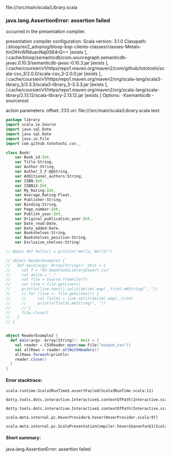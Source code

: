file://<WORKSPACE>/src/main/scala/Library.scala
### java.lang.AssertionError: assertion failed

occurred in the presentation compiler.

presentation compiler configuration:
Scala version: 3.1.0
Classpath:
<WORKSPACE>/.bloop/ex2_advprog/bloop-bsp-clients-classes/classes-Metals-ttnOlHvWRduanNaj0S64rQ== [exists ], <HOME>/.cache/bloop/semanticdb/com.sourcegraph.semanticdb-javac.0.10.3/semanticdb-javac-0.10.3.jar [exists ], <HOME>/.cache/coursier/v1/https/repo1.maven.org/maven2/com/github/tototoshi/scala-csv_3/2.0.0/scala-csv_3-2.0.0.jar [exists ], <HOME>/.cache/coursier/v1/https/repo1.maven.org/maven2/org/scala-lang/scala3-library_3/3.3.3/scala3-library_3-3.3.3.jar [exists ], <HOME>/.cache/coursier/v1/https/repo1.maven.org/maven2/org/scala-lang/scala-library/2.13.12/scala-library-2.13.12.jar [exists ]
Options:
-Xsemanticdb -sourceroot <WORKSPACE>


action parameters:
offset: 233
uri: file://<WORKSPACE>/src/main/scala/Library.scala
text:
```scala
package library
import scala.io.Source
import java.sql.Date
import java.sql.Date
import java.io.File
import com.github.tototoshi.csv._

class Book(
    var Book_id:Int,
    var Title:String,
    var Author:String,
    var Author_I_F:@@String,
    var Additional_authors:String,
    var ISBN:Int,
    var ISBN13:Int,
    var My_Rating:Int,
    var Average_Rating:Float,
    var Publisher:String,
    var Binding:String,
    var Page_number:Int,
    var Publish_year:Int,
    var Original_publication_year:Int,
    var Date_read:Date,
    var Date_added:Date,
    var Bookshelves:String,
    var Bookshelves_position:String,
    var Exclusive_shelves:String)

// @main def hello() = println("Hello, World!")

// object ReaderExample1 {
//   def main(args: Array[String]): Unit = {
//     val f = "03-GoodreadsLibraryExport.csv"
//     val delim = ","
//     val file = Source.fromFile(f)
//     var line = file.getLines()
//     println(line.next().split(delim).map(_.trim).mkString(", "))
//     // for (line <- file.getLines()) {
//     //     val fields = line.split(delim).map(_.trim)
//     //     println(fields.mkString(", "))
//     // }
//     file.close()
//   }
// }


object ReaderExample2 {
  def main(args: Array[String]): Unit = {
    val reader = CSVReader.open(new File("output.csv"))
    val allRows = reader.allWithHeaders()
    allRows.foreach(println)
    reader.close()
  }
}


```



#### Error stacktrace:

```
scala.runtime.Scala3RunTime$.assertFailed(Scala3RunTime.scala:11)
	dotty.tools.dotc.interactive.Interactive$.contextOfPath(Interactive.scala:289)
	dotty.tools.dotc.interactive.Interactive$.contextOfPath(Interactive.scala:282)
	scala.meta.internal.pc.HoverProvider$.hover(HoverProvider.scala:97)
	scala.meta.internal.pc.ScalaPresentationCompiler.hover$$anonfun$1(ScalaPresentationCompiler.scala:368)
```
#### Short summary: 

java.lang.AssertionError: assertion failed